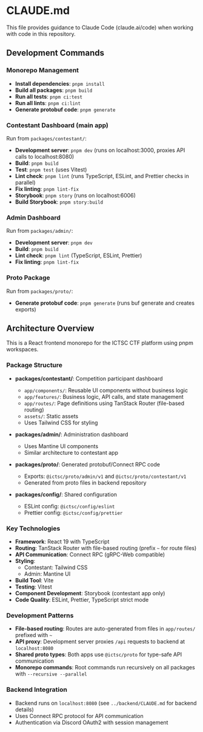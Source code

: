 # CLAUDE.md

This file provides guidance to Claude Code (claude.ai/code) when working with code in this repository.

## Development Commands

### Monorepo Management
- **Install dependencies**: `pnpm install`
- **Build all packages**: `pnpm build`
- **Run all tests**: `pnpm ci:test`
- **Run all lints**: `pnpm ci:lint`
- **Generate protobuf code**: `pnpm generate`

### Contestant Dashboard (main app)
Run from `packages/contestant/`:
- **Development server**: `pnpm dev` (runs on localhost:3000, proxies API calls to localhost:8080)
- **Build**: `pnpm build`
- **Test**: `pnpm test` (uses Vitest)
- **Lint check**: `pnpm lint` (runs TypeScript, ESLint, and Prettier checks in parallel)
- **Fix linting**: `pnpm lint-fix`
- **Storybook**: `pnpm story` (runs on localhost:6006)
- **Build Storybook**: `pnpm story:build`

### Admin Dashboard
Run from `packages/admin/`:
- **Development server**: `pnpm dev`
- **Build**: `pnpm build`
- **Lint check**: `pnpm lint` (TypeScript, ESLint, Prettier)
- **Fix linting**: `pnpm lint-fix`

### Proto Package
Run from `packages/proto/`:
- **Generate protobuf code**: `pnpm generate` (runs buf generate and creates exports)

## Architecture Overview

This is a React frontend monorepo for the ICTSC CTF platform using pnpm workspaces.

### Package Structure
- **packages/contestant/**: Competition participant dashboard
  - `app/components/`: Reusable UI components without business logic
  - `app/features/`: Business logic, API calls, and state management
  - `app/routes/`: Page definitions using TanStack Router (file-based routing)
  - `assets/`: Static assets
  - Uses Tailwind CSS for styling

- **packages/admin/**: Administration dashboard
  - Uses Mantine UI components
  - Similar architecture to contestant app

- **packages/proto/**: Generated protobuf/Connect RPC code
  - Exports: `@ictsc/proto/admin/v1` and `@ictsc/proto/contestant/v1`
  - Generated from proto files in backend repository

- **packages/config/**: Shared configuration
  - ESLint config: `@ictsc/config/eslint`
  - Prettier config: `@ictsc/config/prettier`

### Key Technologies
- **Framework**: React 19 with TypeScript
- **Routing**: TanStack Router with file-based routing (prefix `~` for route files)
- **API Communication**: Connect RPC (gRPC-Web compatible)
- **Styling**:
  - Contestant: Tailwind CSS
  - Admin: Mantine UI
- **Build Tool**: Vite
- **Testing**: Vitest
- **Component Development**: Storybook (contestant app only)
- **Code Quality**: ESLint, Prettier, TypeScript strict mode

### Development Patterns
- **File-based routing**: Routes are auto-generated from files in `app/routes/` prefixed with `~`
- **API proxy**: Development server proxies `/api` requests to backend at `localhost:8080`
- **Shared proto types**: Both apps use `@ictsc/proto` for type-safe API communication
- **Monorepo commands**: Root commands run recursively on all packages with `--recursive --parallel`

### Backend Integration
- Backend runs on `localhost:8080` (see `../backend/CLAUDE.md` for backend details)
- Uses Connect RPC protocol for API communication
- Authentication via Discord OAuth2 with session management